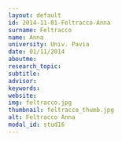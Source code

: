 ```yaml
---
layout: default 
id: 2014-11-01-Feltracco-Anna
surname: Feltracco
name: Anna
university: Univ. Pavia
date: 01/11/2014
aboutme: 
research_topic: 
subtitle: 
advisor: 
keywords: 
website: 
img: feltracco.jpg
thumbnail: feltracco_thumb.jpg
alt: Feltracco Anna
modal_id: stud16
---
```

